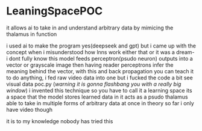 # LeaningSpacePOC
it allows ai to take in and understand arbitrary data by mimicing the thalamus in function


i used ai to make the program yes(deepseek and gpt)
but i came up with the concept when i misunderstood how lnns work either that or it was a dream- i dont fully know
this model feeds perceptron(psudo neuron) outputs into a vector or grayscale image then having reader perceptrons infer the meaning behind the vector, with this and back propagation you can teach it to do anything, i fed raw video data into one but i fucked the code a bit see visual data poc.py (*warning it is gonna flashbang you with a really big window*)
i invented this technique so you have to call it a learning space
its a space that the model stores learned data in
it acts as a psudo thalamus able to take in multiple forms of arbitrary data at once in theory so far i only have video though


it is to my knowledge nobody has tried this
